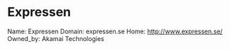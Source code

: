 
# Expressen

Name: Expressen
Domain: expressen.se
Home: http://www.expressen.se/
Owned_by: Akamai Technologies
